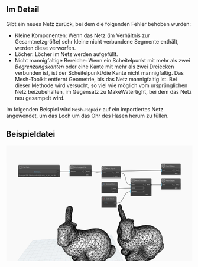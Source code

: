 ## Im Detail
Gibt ein neues Netz zurück, bei dem die folgenden Fehler behoben wurden:
- Kleine Komponenten: Wenn das Netz (im Verhältnis zur Gesamtnetzgröße) sehr kleine nicht verbundene Segmente enthält, werden diese verworfen.
- Löcher: Löcher im Netz werden aufgefüllt.
- Nicht mannigfaltige Bereiche: Wenn ein Scheitelpunkt mit mehr als zwei *Begrenzungskanten* oder eine Kante mit mehr als zwei Dreiecken verbunden ist, ist der Scheitelpunkt/die Kante nicht mannigfaltig. Das Mesh-Toolkit entfernt Geometrie, bis das Netz mannigfaltig ist.
Bei dieser Methode wird versucht, so viel wie möglich vom ursprünglichen Netz beizubehalten, im Gegensatz zu MakeWatertight, bei dem das Netz neu gesampelt wird.

Im folgenden Beispiel wird `Mesh.Repair` auf ein importiertes Netz angewendet, um das Loch um das Ohr des Hasen herum zu füllen.

## Beispieldatei

![Example](./Autodesk.DesignScript.Geometry.Mesh.Repair_img.jpg)
